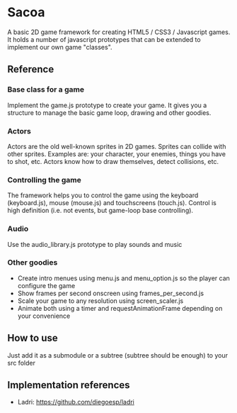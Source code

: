# Sacoa

A basic 2D game framework for creating HTML5 / CSS3 / Javascript games. It holds
a number of javascript prototypes that can be extended to implement our
own game "classes".

## Reference

### Base class for a game

Implement the game.js prototype to create your game. It gives you a structure
to manage the basic game loop, drawing and other goodies.

### Actors

Actors are the old well-known sprites in 2D games. Sprites can collide with other
sprites. Examples are: your character, your enemies, things you have to shot, etc.
Actors know how to draw themselves, detect collisions, etc.

### Controlling the game

The framework helps you to control the game using the keyboard (keyboard.js), 
mouse (mouse.js) and touchscreens (touch.js). Control is high definition (i.e. not
events, but game-loop base controlling).

### Audio

Use the audio_library.js prototype to play sounds and music

### Other goodies

* Create intro menues using menu.js and menu_option.js so the player can configure the game
* Show frames per second onscreen using frames_per_second.js
* Scale your game to any resolution using screen_scaler.js
* Animate both using a timer and requestAnimationFrame depending on your convenience

## How to use

Just add it as a submodule or a subtree (subtree should be enough) to your src folder

## Implementation references

* Ladri: https://github.com/diegoesp/ladri
